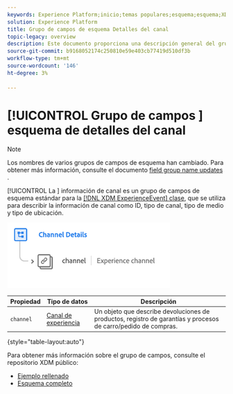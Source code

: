 ```yaml
---
keywords: Experience Platform;inicio;temas populares;esquema;esquema;XDM;ExperienceEvent;campos;esquemas;esquemas;diseño de esquema;grupo de campos;grupo de campos;
solution: Experience Platform
title: Grupo de campos de esquema Detalles del canal
topic-legacy: overview
description: Este documento proporciona una descripción general del grupo de campos de esquema Detalles del canal .
source-git-commit: b9168052174c250810e59e403cb77419d510df3b
workflow-type: tm+mt
source-wordcount: '146'
ht-degree: 3%

---
```



# [!UICONTROL Grupo de campos ] esquema de detalles del canal

>[!NOTE]
>
>Los nombres de varios grupos de campos de esquema han cambiado. Para obtener más información, consulte el documento [field group name updates](../name-updates.md) .

[!UICONTROL La ] información de canal es un grupo de campos de esquema estándar para la  [[!DNL XDM ExperienceEvent] clase](../../classes/experienceevent.md), que se utiliza para describir la información de canal como ID, tipo de canal, tipo de medio y tipo de ubicación.

![](../../images/field-groups/channel-details.png)

| Propiedad | Tipo de datos | Descripción |
| --- | --- | --- |
| `channel` | [Canal de experiencia](../../data-types/experience-channel.md) | Un objeto que describe devoluciones de productos, registro de garantías y procesos de carro/pedido de compras. |

{style=&quot;table-layout:auto&quot;}

Para obtener más información sobre el grupo de campos, consulte el repositorio XDM público:

* [Ejemplo rellenado](https://github.com/adobe/xdm/blob/master/components/mixins/experience-event/experienceevent-channel.example.1.json)
* [Esquema completo](https://github.com/adobe/xdm/blob/master/components/mixins/experience-event/experienceevent-channel.schema.json)
